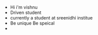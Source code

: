 - Hi i'm vishnu
- Driven student
- currently a student at sreenidhi institue 
- Be unique Be speical
- 
